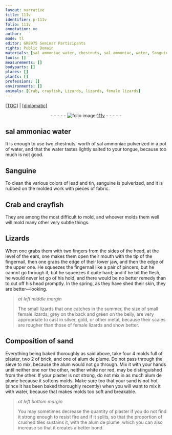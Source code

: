 ```yaml
---
layout: narrative
title: 111v
identifier: p-111v
folio: 111v
annotation: no
author:
mode: tl
editor: GR8975 Seminar Participants
rights: Public Domain
materials: [sal ammoniac water, chestnuts, sal ammoniac, water, Sanguine, lead, tin, sanguine, female lizards, sand, plaster, brick, alum de plume, alum, tiles]
tools: []
measurements: []
bodyparts: []
places: []
plants: []
professions: []
environments: []
animals: [Crab, crayfish, Lizards, lizards, female lizards]
---
```


<p><a href="{{ site.baseurl }}/translation/">[TOC]</a> | <a href="{{ site.baseurl }}/texts/p-111v_tc/" target="_blank">[diplomatic]</a></p><div class="folio" align="center">- - - - - <a href="http://gallica.bnf.fr/ark:/12148/btv1b10500001g/f228.image" target="_blank"><img src="https://cu-mkp.github.io/2017-workshop-edition/assets/photo-icon.png" alt="folio image: " style="display:inline-block; margin-bottom:-3px;"/>111v</a> - - - - - </div>  
  

## <span class="m">sal ammoniac water</span>

 
It is enough to use two <span class="m">chestnuts</span>' worth of <span class="m">sal ammoniac</span> pulverized in a pot of <span class="m">water</span>, and that the water tastes lightly salted to your tongue, because too much is not good.
  

## <span class="m">Sanguine</span>

 
To clean the various colors of <span class="m">lead</span> and <span class="m">tin</span>, <span class="m">sanguine</span> is pulverized, and it is rubbed on the molded work with pieces of fabric.
  

## <span class="al">Crab</span> and <span class="al">crayfish</span>

 
 They are among the most difficult to mold, and whoever molds them well will mold many other very subtle things.
  

## <span class="al">Lizards</span>

 
When one grabs them with two fingers from the sides of the head, at the level of the ears, one makes them open their mouth with the tip of the fingernail, then one grabs the edge of their lower jaw, and then the edge of the upper one. He squeezes the fingernail like a pair of pincers, but he cannot go through it, but he squeezes it quite hard; and if he bit the flesh, he would never let go of his hold, and there would be no better remedy than to cut off his head promptly. In the spring, as they have shed their skin, they are better—looking.
 
> *at left middle margin*
> 
> 
>   The small <span class="al">lizards</span> that one catches in the summer, the size of small <span class="al">female lizards</span>, grey on the back and green on the belly, are very appropriate to cast in silver, gold, or other metal, because their scales are rougher than those of <span class="m"><span class="al">female lizards</span></span> and show better. 
 
 
  

## Composition of <span class="m">sand</span>

 
Everything being baked thoroughly as said above, take four 4 molds full of <span class="m">plaster</span>, two 2 of <span class="m">brick</span>, and one of <span class="m">alum de plume</span>. Do not pass through the sieve to mix, because the <span class="m">alum</span> would not go through. Mix it with your hands until neither one nor the other, neither white nor red, may be distinguished from the other. If your <span class="m">plaster</span> is not strong, do not mix in as much <span class="m">alum de plume</span> because it softens molds. Make sure too that your <span class="m">sand</span> is not hot (since it has been baked thoroughly recently) when you will want to mix it with <span class="m">water</span>, because that makes molds too soft and breakable. 
 
> *at left bottom margin*
> 
> 
>   You may sometimes decrease the quantity of <span class="m">plaster</span> if you do not find it strong enough to resist fire and if it splits, so that the proportion of crushed <span class="m">tiles</span> sustains it, with the <span class="m">alum de plume</span>, which you can also increase so that it creates a better bond.
 
